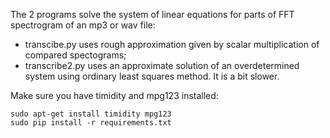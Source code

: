 The 2 programs solve the system of linear equations for parts of FFT spectrogram of an mp3 or wav file: 

* transcibe.py uses rough approximation given by scalar multiplication of compared spectograms;
* transcribe2.py uses an approximate solution of an overdetermined system using ordinary least squares method. It is a bit slower.

Make sure you have timidity and mpg123 installed:

    sudo apt-get install timidity mpg123
    sudo pip install -r requirements.txt

